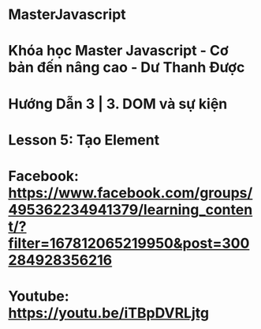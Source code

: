# MasterJavascript
# Khóa học Master Javascript - Cơ bản đến nâng cao - Dư Thanh Được

# Hướng Dẫn 3 | 3. DOM và sự kiện

  # Lesson 5: Tạo Element
  # Facebook: https://www.facebook.com/groups/495362234941379/learning_content/?filter=167812065219950&post=300284928356216
  # Youtube: https://youtu.be/iTBpDVRLjtg